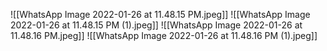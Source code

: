 ![[WhatsApp Image 2022-01-26 at 11.48.15 PM.jpeg]]
![[WhatsApp Image 2022-01-26 at 11.48.15 PM (1).jpeg]]
![[WhatsApp Image 2022-01-26 at 11.48.16 PM.jpeg]]
![[WhatsApp Image 2022-01-26 at 11.48.16 PM (1).jpeg]]